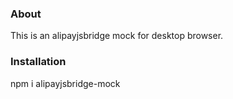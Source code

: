 ### About ###
This is an alipayjsbridge mock for desktop browser.

### Installation ###
npm i alipayjsbridge-mock